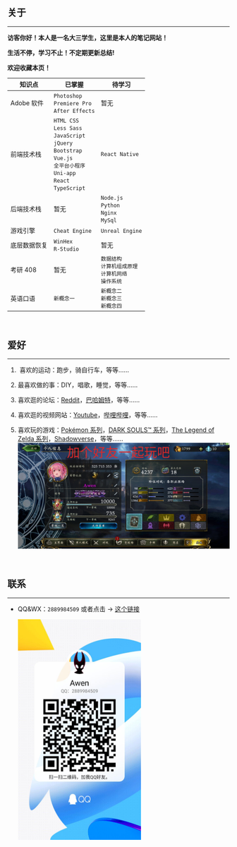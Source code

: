 ## 关于

---

**访客你好！本人是一名大三学生，这里是本人的笔记网站！**

**生活不停，学习不止！不定期更新总结!**

**欢迎收藏本页！**

| 知识点       | 已掌握                                                                                                                                      | 待学习                                                         |
| ------------ | ------------------------------------------------------------------------------------------------------------------------------------------- | -------------------------------------------------------------- |
| Adobe 软件   | `Photoshop`<br>`Premiere Pro`<br>`After Effects`                                                                                            | 暂无                                                           |
| 前端技术栈   | `HTML CSS`<br>`Less Sass`<br>`JavaScript`<br>`jQuery`<br>`Bootstrap`<br>`Vue.js`<br>`全平台小程序` <br>`Uni-app`<br>`React`<br>`TypeScript` | `React Native`                                                 |
| 后端技术栈   | 暂无                                                                                                                                        | `Node.js`<br>`Python`<br>`Nginx`<br>`MySql`                    |
| 游戏引擎     | `Cheat Engine`                                                                                                                              | `Unreal Engine`                                                |
| 底层数据恢复 | `WinHex`<br>`R-Studio`                                                                                                                      | 暂无                                                           |
| 考研 408     | 暂无                                                                                                                                        | `数据结构`<br>`计算机组成原理` <br>`计算机网络` <br>`操作系统` |
| 英语口语     | `新概念一`                                                                                                                                  | `新概念二` <br> `新概念三` <br> `新概念四`                     |

<br>

## 爱好

---

1. ‍ 喜欢的运动：跑步，骑自行车，等等……
2. 最喜欢做的事：DIY，唱歌，睡觉，等等……
3. 喜欢逛的论坛：[Reddit](https://www.reddit.com/)，[巴哈姆特](https://forum.gamer.com.tw/)，等等……
4. 喜欢逛的视频网站：[Youtube](https://www.youtube.com/)，[哔哩哔哩](https://space.bilibili.com/69895189)，等等……
5. 喜欢玩的游戏：[Pokémon 系列](https://www.pokemon.com/)，[DARK SOULS™ 系列](https://store.steampowered.com/app/374320/DARK_SOULS_III/)，[The Legend of Zelda 系列](https://www.nintendo.com.hk/switch/zelda_botw/)，[Shadowverse](https://shadowverse.com/)，等等……
   <img src="./assets/img/szb.png" style="width:800px"/>

   <br>

## 联系

---

- QQ&WX：`2889984509` 或者点击 → [这个链接](https://qm.qq.com/cgi-bin/qm/qr?k=NpnmviXH085e-k9BO1VTR4dSBY0fl32A&noverify=0)

  <img src="./assets/img/QQ.jpg" style="height:500px"/>
